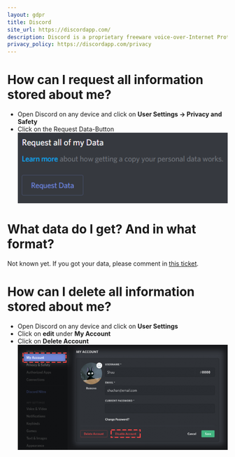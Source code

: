 ```yaml
---
layout: gdpr
title: Discord
site_url: https://discordapp.com/
description: Discord is a proprietary freeware voice-over-Internet Protocol (VoIP) application designed for gaming communities.
privacy_policy: https://discordapp.com/privacy
---
```


# How can I request all information stored about me?

* Open Discord on any device and click on **User Settings -> Privacy and Safety**
* Click on the Request Data-Button
  ![request data button](/images/sites/discord/request_data.png)

# What data do I get? And in what format?

Not known yet. If you got your data, please comment in [this ticket](https://github.com/howtogdpr/howtogdpr.me/issues/4).

# How can I delete all information stored about me?

* Open Discord on any device and click on **User Settings**
* Click on **edit** under **My Account**
* Click on **Delete Account**
  ![delete account button](/images/sites/discord/delete.png)
